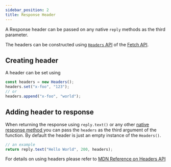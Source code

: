 ```yaml
---
sidebar_position: 2
title: Response Header
---
```


A Response header can be passed on any native `reply` methods as the third parameter.

The headers can be constructed using [`Headers` API](https://developer.mozilla.org/en-US/docs/Web/API/Headers) of the [Fetch API](https://developer.mozilla.org/en-US/docs/Web/API/Fetch_API).

## Creating header

A header can be set using

```js
const headers = new Headers();
headers.set("x-foo", "123");
// or
headers.append("x-foo", "world");
```

## Adding header to response

When returning the response using `reply.text()` or any other [native response method ](./response.md) you can pass the `headers` as the third argument of the function. By default the header is just an empty instance of the `Headers()`.

```js
// an example
return reply.text("Hello World", 200, headers);
```

For details on using headers please refer to [MDN Reference on Headers API](https://developer.mozilla.org/en-US/docs/Web/API/Headers)

